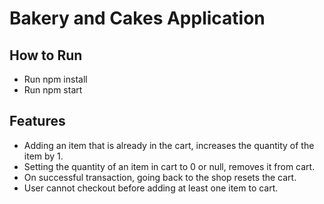 # Bakery and Cakes Application

## How to Run

- Run npm install
- Run npm start

## Features

- Adding an item that is already in the cart, increases the quantity of the item by 1.
- Setting the quantity of an item in cart to 0 or null, removes it from cart.
- On successful transaction, going back to the shop resets the cart.
- User cannot checkout before adding at least one item to cart.
